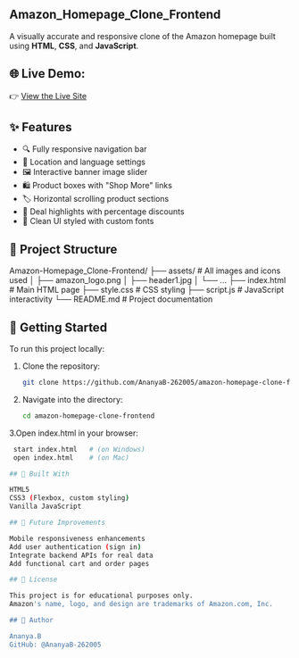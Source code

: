 ## Amazon_Homepage_Clone_Frontend

A visually accurate and responsive clone of the Amazon homepage built using **HTML**, **CSS**, and **JavaScript**.

## 🌐 **Live Demo:**  
👉 [View the Live Site](https://683d6f145bf7e2b340b326a3--lovely-bavarois-e1da76.netlify.app/)

## ✨ Features

- 🔍 Fully responsive navigation bar
- 📍 Location and language settings
- 🖼️ Interactive banner image slider
- 🛍️ Product boxes with "Shop More" links
- 🏷️ Horizontal scrolling product sections
- 💸 Deal highlights with percentage discounts
- 🎨 Clean UI styled with custom fonts

## 📁 Project Structure
Amazon-Homepage_Clone-Frontend/
├── assets/ # All images and icons used
│ ├── amazon_logo.png
│ ├── header1.jpg
│ └── ...
├── index.html # Main HTML page
├── style.css # CSS styling
├── script.js # JavaScript interactivity
└── README.md # Project documentation

## 🚀 Getting Started

To run this project locally:

1. Clone the repository:
   ```bash
   git clone https://github.com/AnanyaB-262005/amazon-homepage-clone-frontend.git

2. Navigate into the directory:
   ```bash
   cd amazon-homepage-clone-frontend
   
3.Open index.html in your browser:
  ```bash
   start index.html   # (on Windows)
   open index.html    # (on Mac)

## 🧰 Built With 

HTML5
CSS3 (Flexbox, custom styling)
Vanilla JavaScript

## 🧠 Future Improvements

Mobile responsiveness enhancements
Add user authentication (sign in)
Integrate backend APIs for real data
Add functional cart and order pages

## 📜 License

This project is for educational purposes only.
Amazon's name, logo, and design are trademarks of Amazon.com, Inc.

## 🙋 Author

Ananya.B
GitHub: @AnanyaB-262005




